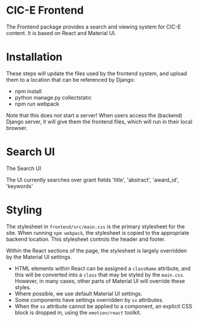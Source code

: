 
CIC-E Frontend
=================

The Frontend package provides a search and viewing system for CIC-E content. It is based on React and Material UI. 

Installation
=================

These steps will update the files used by the frontend system, and
upload them to a location that can be referenced by Django:
- npm install
- python manage.py collectstatic
- npm run webpack

Note that this does not start a server! When users access the (backend) Django server,
it will give them the frontend files, which will run in their local browser. 


Search UI
=============

The Search UI

The UI currently searches over grant fields 'title', 'abstract', 'award_id', 'keywords'


Styling
========

The stylesheet in `frontend/src/main.css` is the primary stylesheet
for the site. When running `npm webpack`, the stylesheet is copied to
the appropriate backend location. This stylesheet controls the header
and footer.

Within the React sections of the page, the stylesheet is largely
overridden by the Material UI settings.
- HTML elements within React
  can be assigned a `className` attribute, and this will be converted
  into a `class` that may be styled by the `main.css`. However, in many
  cases, other parts of Material UI will override these styles.
- Where possible, we use default Material UI settings.
- Some components have settings overridden by `sx` attributes.
- When the `sx` attribute cannot be applied to a component, an explicit CSS block is dropped in,
  using the `emotion/react` toolkit.

